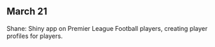 ## March 21

Shane: Shiny app on Premier League Football players, creating player profiles for players.
